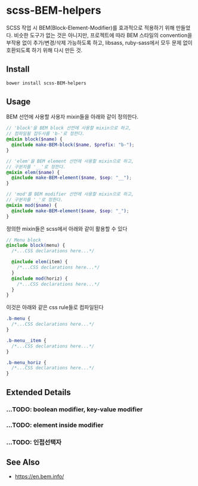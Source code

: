 # scss-BEM-helpers
SCSS 작업 시 BEM(Block-Element-Modifier)를 효과적으로 적용하기 위해 만들었다. 비슷한 도구가 없는 것은 아니지만, 프로젝트에 따라 BEM 스타일의 convention을 부작용 없이 추가/변경/삭제 가능하도록 하고, libsass, ruby-sass에서 모두 문제 없이 호환되도록 하기 위해 다시 만든 것.

## Install

```sh
bower install scss-BEM-helpers
```

## Usage
BEM 선언에 사용할 사용자 mixin들을 아래와 같이 정의한다.
```scss
// 'block'을 BEM block 선언에 사용할 mixin으로 하고, 
// 컴파일될 접두사를 'b-'로 정한다.
@mixin block($name) {
  @include make-BEM-block($name, $prefix: "b-");
} 

// 'elem'을 BEM element 선언에 사용할 mixin으로 하고, 
// 구분자를 '__'로 정한다.
@mixin elem($name) {
  @include make-BEM-element($name, $sep: "__");
}

// 'mod'를 BEM modifier 선언에 사용할 mixin으로 하고, 
// 구분자를 '_'로 정한다.
@mixin mod($name) {
  @include make-BEM-element($name, $sep: "_");
}
```
정의한 mixin들은 scss에서 아래와 같이 활용할 수 있다
```scss
// Menu block
@include block(menu) {
  /*...CSS declarations here...*/

  @include elem(item) {
    /*...CSS declarations here...*/
  }
  @include mod(horiz) {
    /*...CSS declarations here...*/
  }
}
```
이것은 아래와 같은 css rule들로 컴파일된다
```css
.b-menu {
  /*...CSS declarations here...*/
}

.b-menu__item {
  /*...CSS declarations here...*/
}

.b-menu_horiz {
  /*...CSS declarations here...*/
}
```
## Extended Details
### ...TODO: boolean modifier, key-value modifier
### ...TODO: element inside modifier
### ...TODO: 인접선택자

## See Also
+ https://en.bem.info/
